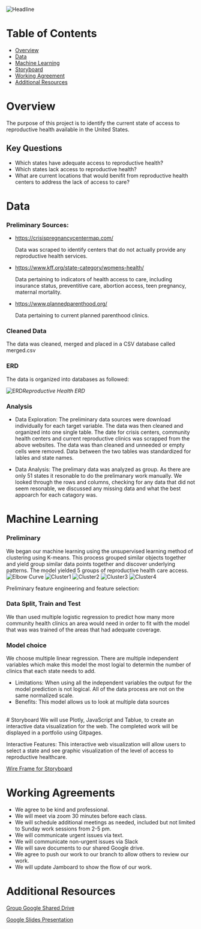 ![Headline](Images/Access%20to%20Reproductive%20Services%20in%20the%20US.png)

# Table of Contents 

<!-- vscode-markdown-toc -->
* [Overview](#Overview)
* [Data](#Data)
* [Machine Learning](#Machine_Learning)
* [Storyboard](#Storyboard)
* [Working Agreement](#Working)
* [Additional Resources](#AdditionalResources)

<!-- vscode-markdown-toc-config
	numbering=true
	autoSave=true
	/vscode-markdown-toc-config -->
<!-- /vscode-markdown-toc -->

# <a name='Overview'></a>Overview

The purpose of this project is to identify the current state of access to reproductive health available in the United States. 

## Key Questions
* Which states have adequate access to reproductive health?
* Which states lack access to reproductive health?
* What are current locations that would benifit from reproductive health centers to address the lack of access to care?

# <a name='Data'></a>Data
### Preliminary Sources:

* https://crisispregnancycentermap.com/

    Data was scraped to identify centers that do not actually provide any reproductive health services. 

* https://www.kff.org/state-category/womens-health/

    Data pertaining to indicators of health access to care, including insurance status, preventitive care, abortion access, teen pregnancy, maternal mortality.

* https://www.plannedparenthood.org/
    
    Data pertaining to current planned parenthood clinics.
### Cleaned Data
 The data was cleaned, merged and placed in a CSV database called merged.csv

### ERD
The data is organized into databases as followed: 

![ERD](Resources/images/Reproductive_Health_ERD.png)*Reproductive Health ERD*

### Analysis
* Data Exploration: The preliminary data sources were download individually for each target variable. The data was then cleaned and organized into one single table. The date for crisis centers, community health centers and current reproductive clinics was scrapped from the above websites. The data was than cleaned and unneeded or empty cells were removed. Data between the two tables was standardized for lables and state names. 

* Data Analysis: The prelimary data was analyzed as group. As there are only 51 states it resonable to do the prelimanary work manually. We looked through the rows and columns, checking for any data that did not seem resonable, we discussed any missing data and what the best appoarch for each catagory was. 

# <a name='Usage'></a>Machine Learning
### Preliminary 
We began our machine learning using the unsupervised learning method of clustering using K-means. This process grouped similar objects together and yield group similar data points together and discover underlying patterns. The model yielded 5 groups of reproductive health care access.  
![Elbow Curve](Images/mlm_elbow_curve.png)
![Cluster1](Images/mlm_kcluster_01.png)
![Cluster2](Images/mlm_kcluster_02.png)
![Cluster3](Images/mlm_kcluster_03.png)
![Cluster4](Images/mlm_kcluster_04.png)


Preliminary feature engineering and feature selection:

### Data Split, Train and Test
 We than used multiple logistic regression to predict how many more community health clinics an area would need in order to fit with the model that was was trained of the areas that had adequate coverage. 

### Model choice
We choose multiple linear regression. There are multiple independent variables which make this model the most logial to determin the number of clinics that each state needs to add.
<br>
* Limitations: When using all the independent variables the output for the model prediction is not logical. All of the data process are not on the same normalized scale.
* Benefits: This model allows us to look at multiple data sources 
<br>
# <a name='Storyboard'></a>Storyboard
We will use Plotly, JavaScript and Tablue, to create an interactive data visualization for the web. The completed work will be displayed in a portfolio using Gitpages.

Interactive Features: This interactive web visualization will allow users to select a state and see graphic visualization of the level of access to reproductive healthcare.

[Wire Frame for Storyboard](https://docs.google.com/presentation/d/1fNeITHeLO5w1hP_-IijeZu9O0GGq6SPZkKJ5YKQ_M7E/edit#slide=id.p)

# <a name='Working'></a>Working Agreements
* We agree to be kind and professional.
* We will meet via zoom 30 minutes before each class.
* We will schedule additional meetings as needed, included but not limited to Sunday work sessions from 2-5 pm. 
* We will communicate urgent issues via text.
* We will communicate non-urgent issues via Slack
* We will save documents to our shared Google drive. 
* We agree to push our work to our branch to allow others to review our work. 
* We will update Jamboard to show the flow of our work.

# <a name='AdditionalResources'></a>Additional Resources
[Group Google Shared Drive ](https://drive.google.com/drive/u/0/folders/1aURcy_XHSeTBuxBs2TyEmiRUIgIQ5zvV)

[Google Slides Presentation](https://docs.google.com/presentation/d/1kcj6kuOmC0LJDoqfipSAFfxEbHqrjBkker1FSNAJY7w/edit#slide=id.p)

